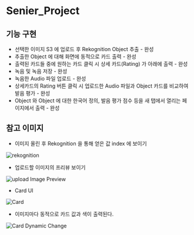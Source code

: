 # Senier_Project

## 기능 구현

* 선택한 이미지 S3 에 업로드 후 Rekognition Object 추출 - 완성
* 추출한 Object 에 대해 화면에 동적으로 카드 출력 - 완성
* 출력된 카드들 중에 원하는 카드 클릭 시 상세 카드(Rating) 가 아래에 출력 - 완성
* 녹음 및 녹음 저장 - 완성
* 녹음한 Audio 파일 업로드 - 완성
* 상세카드의 Rating 버튼 클릭 시 업로드한 Audio 파일과 Object 카드를 비교하여 발음 평가 - 완성
* Object 와 Object 에 대한 한국어 정의, 발음 평가 점수 등을 새 탭에서 열리는 페이지에서 출력 - 완성


## 참고 이미지

* 이미지 올린 후 Rekognition 을 통해 얻은 값 index 에 보이기 

![rekognition](https://user-images.githubusercontent.com/31675804/131493311-cc84baea-0e77-4e0f-982c-bfbdebe7f0f1.png)

* 업로드할 이미지의 프리뷰 보이기

![upload Image Preview](https://user-images.githubusercontent.com/31675804/131618629-5968d163-f6ea-4bf8-851b-2e71ced017c8.png)

* Card UI

![Card](https://user-images.githubusercontent.com/31675804/131831160-cb8b9fcd-0ef2-4900-acca-2da6ca9c047b.gif)

* 이미지마다 동적으로 카드 값과 색이 출력된다.

![Card Dynamic Change](https://user-images.githubusercontent.com/31675804/132990451-6b1ae90c-576a-4a29-8ab8-fa310e19620c.gif)
